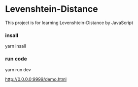 # Levenshtein-Distance

This project is for learning Levenshtein-Distance by JavaScript

### insall

yarn insall  

### run code

yarn run dev

http://0.0.0.0:9999/demo.html

